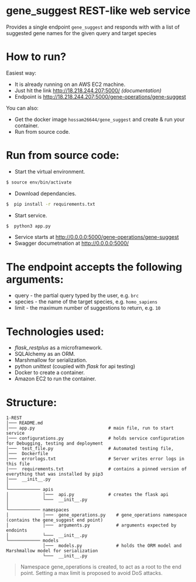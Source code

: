 # gene_suggest REST-like web service


Provides a single endpoint `gene_suggest` and responds with with a list of suggested gene names for the given query and target species


# How to run?

Easiest way:
  - It is already running on an AWS EC2 machine.  
  - Just hit the link http://18.218.244.207:5000/ *(documentation)*
  - Endpoint is http://18.218.244.207:5000/gene-operations/gene-suggest

You can also:
  - Get the docker image `hossam26644/gene_suggest`  and create & run your container.
  - Run from source code.
 
# Run from source code:
  - Start the virtual environment.
  ```sh
 $ source env/bin/activate
 ```
  - Download dependancies.
  ```sh
 $  pip install -r requirements.txt
 ```
   - Start service.
  ```sh
 $  python3 app.py
 ```
   - Service starts at http://0.0.0.0:5000/gene-operations/gene-suggest
   - Swagger documetnation at http://0.0.0.0:5000/
 # The endpoint accepts the following arguments:
  * query - the partial query typed by the user, e.g. `brc` 
  * species - the name of the target species, e.g. `homo_sapiens`
  * limit - the maximum number of suggestions to return, e.g. `10`

 # Technologies used:
 * *flask_restplus* as a microframework.
 * SQLAlchemy as an ORM.
 * Marshmallow for serialization.
 * python *unittest* (coupled with *flask* for api testing)
 * Docker to create a container.
 * Amazon EC2 to run the container.
 
 # Structure:

```
1-REST
│─── README.md
│─── app.py                            # main file, run to start service    
│─── configurations.py                 # holds service configuration for Debugging, testing and deployment
│───  test_file.py                     # Automated testing file,
│───  Dockerfile                        
│───  errorlogs.txt                    # Server writes error logs in this file
│───  requirements.txt                 # contains a pinned version of everything that was installed by pip3
│───  __init__.py
│
└──────────── apis
│             │───  api.py             # creates the flask api
│             └───  __init__.py
│            
└──────────── namespaces
│             │───  gene_operations.py    # gene_operations namespace (contains the gene_suggest end point)
│             │───  arguments.py          # arguments expected by endoints
│             └───  __init__.py
└──────────── models
              │───  models.py             # holds the ORM model and Marshmallow model for serialization
              └───  __init__.py
```

> Namespace gene_operations is created, to act as a root to the end point.
> Setting a max limit is proposed to avoid DoS attacks.






